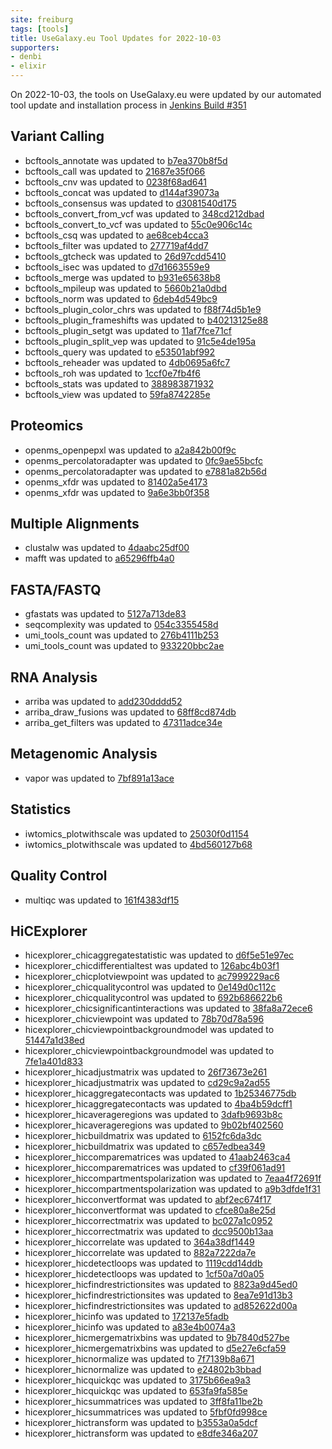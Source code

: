 ```yaml
---
site: freiburg
tags: [tools]
title: UseGalaxy.eu Tool Updates for 2022-10-03
supporters:
- denbi
- elixir
---
```


On 2022-10-03, the tools on UseGalaxy.eu were updated by our automated tool update and installation process in [Jenkins Build #351](https://build.galaxyproject.eu/job/usegalaxy-eu/job/install-tools/#351/)


## Variant Calling

- bcftools_annotate was updated to [b7ea370b8f5d](https://toolshed.g2.bx.psu.edu/view/iuc/bcftools_annotate/b7ea370b8f5d)
- bcftools_call was updated to [21687e35f066](https://toolshed.g2.bx.psu.edu/view/iuc/bcftools_call/21687e35f066)
- bcftools_cnv was updated to [0238f68ad641](https://toolshed.g2.bx.psu.edu/view/iuc/bcftools_cnv/0238f68ad641)
- bcftools_concat was updated to [d144af39073a](https://toolshed.g2.bx.psu.edu/view/iuc/bcftools_concat/d144af39073a)
- bcftools_consensus was updated to [d3081540d175](https://toolshed.g2.bx.psu.edu/view/iuc/bcftools_consensus/d3081540d175)
- bcftools_convert_from_vcf was updated to [348cd212dbad](https://toolshed.g2.bx.psu.edu/view/iuc/bcftools_convert_from_vcf/348cd212dbad)
- bcftools_convert_to_vcf was updated to [55c0e906c14c](https://toolshed.g2.bx.psu.edu/view/iuc/bcftools_convert_to_vcf/55c0e906c14c)
- bcftools_csq was updated to [ae68ceb4cca3](https://toolshed.g2.bx.psu.edu/view/iuc/bcftools_csq/ae68ceb4cca3)
- bcftools_filter was updated to [277719af4dd7](https://toolshed.g2.bx.psu.edu/view/iuc/bcftools_filter/277719af4dd7)
- bcftools_gtcheck was updated to [26d97cdd5410](https://toolshed.g2.bx.psu.edu/view/iuc/bcftools_gtcheck/26d97cdd5410)
- bcftools_isec was updated to [d7d1663559e9](https://toolshed.g2.bx.psu.edu/view/iuc/bcftools_isec/d7d1663559e9)
- bcftools_merge was updated to [b931e65638b8](https://toolshed.g2.bx.psu.edu/view/iuc/bcftools_merge/b931e65638b8)
- bcftools_mpileup was updated to [5660b21a0dbd](https://toolshed.g2.bx.psu.edu/view/iuc/bcftools_mpileup/5660b21a0dbd)
- bcftools_norm was updated to [6deb4d549bc9](https://toolshed.g2.bx.psu.edu/view/iuc/bcftools_norm/6deb4d549bc9)
- bcftools_plugin_color_chrs was updated to [f88f74d5b1e9](https://toolshed.g2.bx.psu.edu/view/iuc/bcftools_plugin_color_chrs/f88f74d5b1e9)
- bcftools_plugin_frameshifts was updated to [b40213125e88](https://toolshed.g2.bx.psu.edu/view/iuc/bcftools_plugin_frameshifts/b40213125e88)
- bcftools_plugin_setgt was updated to [11af7fce71cf](https://toolshed.g2.bx.psu.edu/view/iuc/bcftools_plugin_setgt/11af7fce71cf)
- bcftools_plugin_split_vep was updated to [91c5e4de195a](https://toolshed.g2.bx.psu.edu/view/iuc/bcftools_plugin_split_vep/91c5e4de195a)
- bcftools_query was updated to [e53501abf992](https://toolshed.g2.bx.psu.edu/view/iuc/bcftools_query/e53501abf992)
- bcftools_reheader was updated to [4db0695a6fc7](https://toolshed.g2.bx.psu.edu/view/iuc/bcftools_reheader/4db0695a6fc7)
- bcftools_roh was updated to [1ccf0e7fb4f6](https://toolshed.g2.bx.psu.edu/view/iuc/bcftools_roh/1ccf0e7fb4f6)
- bcftools_stats was updated to [388983871932](https://toolshed.g2.bx.psu.edu/view/iuc/bcftools_stats/388983871932)
- bcftools_view was updated to [59fa8742285e](https://toolshed.g2.bx.psu.edu/view/iuc/bcftools_view/59fa8742285e)

## Proteomics

- openms_openpepxl was updated to [a2a842b00f9c](https://toolshed.g2.bx.psu.edu/view/galaxyp/openms_openpepxl/a2a842b00f9c)
- openms_percolatoradapter was updated to [0fc9ae55bcfc](https://toolshed.g2.bx.psu.edu/view/galaxyp/openms_percolatoradapter/0fc9ae55bcfc)
- openms_percolatoradapter was updated to [e7881a82b56d](https://toolshed.g2.bx.psu.edu/view/galaxyp/openms_percolatoradapter/e7881a82b56d)
- openms_xfdr was updated to [81402a5e4173](https://toolshed.g2.bx.psu.edu/view/galaxyp/openms_xfdr/81402a5e4173)
- openms_xfdr was updated to [9a6e3bb0f358](https://toolshed.g2.bx.psu.edu/view/galaxyp/openms_xfdr/9a6e3bb0f358)

## Multiple Alignments

- clustalw was updated to [4daabc25df00](https://toolshed.g2.bx.psu.edu/view/devteam/clustalw/4daabc25df00)
- mafft was updated to [a65296ffb4a0](https://toolshed.g2.bx.psu.edu/view/rnateam/mafft/a65296ffb4a0)

## FASTA/FASTQ

- gfastats was updated to [5127a713de83](https://toolshed.g2.bx.psu.edu/view/bgruening/gfastats/5127a713de83)
- seqcomplexity was updated to [054c3355458d](https://toolshed.g2.bx.psu.edu/view/iuc/seqcomplexity/054c3355458d)
- umi_tools_count was updated to [276b4111b253](https://toolshed.g2.bx.psu.edu/view/iuc/umi_tools_count/276b4111b253)
- umi_tools_count was updated to [933220bbc2ae](https://toolshed.g2.bx.psu.edu/view/iuc/umi_tools_count/933220bbc2ae)

## RNA Analysis

- arriba was updated to [add230dddd52](https://toolshed.g2.bx.psu.edu/view/iuc/arriba/add230dddd52)
- arriba_draw_fusions was updated to [68ff8cd874db](https://toolshed.g2.bx.psu.edu/view/iuc/arriba_draw_fusions/68ff8cd874db)
- arriba_get_filters was updated to [47311adce34e](https://toolshed.g2.bx.psu.edu/view/iuc/arriba_get_filters/47311adce34e)

## Metagenomic Analysis

- vapor was updated to [7bf891a13ace](https://toolshed.g2.bx.psu.edu/view/iuc/vapor/7bf891a13ace)

## Statistics

- iwtomics_plotwithscale was updated to [25030f0d1154](https://toolshed.g2.bx.psu.edu/view/iuc/iwtomics_plotwithscale/25030f0d1154)
- iwtomics_plotwithscale was updated to [4bd560127b68](https://toolshed.g2.bx.psu.edu/view/iuc/iwtomics_plotwithscale/4bd560127b68)

## Quality Control

- multiqc was updated to [161f4383df15](https://toolshed.g2.bx.psu.edu/view/iuc/multiqc/161f4383df15)

## HiCExplorer

- hicexplorer_chicaggregatestatistic was updated to [d6f5e51e97ec](https://toolshed.g2.bx.psu.edu/view/bgruening/hicexplorer_chicaggregatestatistic/d6f5e51e97ec)
- hicexplorer_chicdifferentialtest was updated to [126abc4b03f1](https://toolshed.g2.bx.psu.edu/view/bgruening/hicexplorer_chicdifferentialtest/126abc4b03f1)
- hicexplorer_chicplotviewpoint was updated to [ac7999229ac6](https://toolshed.g2.bx.psu.edu/view/bgruening/hicexplorer_chicplotviewpoint/ac7999229ac6)
- hicexplorer_chicqualitycontrol was updated to [0e149d0c112c](https://toolshed.g2.bx.psu.edu/view/bgruening/hicexplorer_chicqualitycontrol/0e149d0c112c)
- hicexplorer_chicqualitycontrol was updated to [692b686622b6](https://toolshed.g2.bx.psu.edu/view/bgruening/hicexplorer_chicqualitycontrol/692b686622b6)
- hicexplorer_chicsignificantinteractions was updated to [38fa8a72ece6](https://toolshed.g2.bx.psu.edu/view/bgruening/hicexplorer_chicsignificantinteractions/38fa8a72ece6)
- hicexplorer_chicviewpoint was updated to [78b70d78a596](https://toolshed.g2.bx.psu.edu/view/bgruening/hicexplorer_chicviewpoint/78b70d78a596)
- hicexplorer_chicviewpointbackgroundmodel was updated to [51447a1d38ed](https://toolshed.g2.bx.psu.edu/view/bgruening/hicexplorer_chicviewpointbackgroundmodel/51447a1d38ed)
- hicexplorer_chicviewpointbackgroundmodel was updated to [7fe1a401d833](https://toolshed.g2.bx.psu.edu/view/bgruening/hicexplorer_chicviewpointbackgroundmodel/7fe1a401d833)
- hicexplorer_hicadjustmatrix was updated to [26f73673e261](https://toolshed.g2.bx.psu.edu/view/bgruening/hicexplorer_hicadjustmatrix/26f73673e261)
- hicexplorer_hicadjustmatrix was updated to [cd29c9a2ad55](https://toolshed.g2.bx.psu.edu/view/bgruening/hicexplorer_hicadjustmatrix/cd29c9a2ad55)
- hicexplorer_hicaggregatecontacts was updated to [1b25346775db](https://toolshed.g2.bx.psu.edu/view/bgruening/hicexplorer_hicaggregatecontacts/1b25346775db)
- hicexplorer_hicaggregatecontacts was updated to [4ba4b59dcff1](https://toolshed.g2.bx.psu.edu/view/bgruening/hicexplorer_hicaggregatecontacts/4ba4b59dcff1)
- hicexplorer_hicaverageregions was updated to [3dafb9693b8c](https://toolshed.g2.bx.psu.edu/view/bgruening/hicexplorer_hicaverageregions/3dafb9693b8c)
- hicexplorer_hicaverageregions was updated to [9b02bf402560](https://toolshed.g2.bx.psu.edu/view/bgruening/hicexplorer_hicaverageregions/9b02bf402560)
- hicexplorer_hicbuildmatrix was updated to [6152fc6da3dc](https://toolshed.g2.bx.psu.edu/view/bgruening/hicexplorer_hicbuildmatrix/6152fc6da3dc)
- hicexplorer_hicbuildmatrix was updated to [c657edbea349](https://toolshed.g2.bx.psu.edu/view/bgruening/hicexplorer_hicbuildmatrix/c657edbea349)
- hicexplorer_hiccomparematrices was updated to [41aab2463ca4](https://toolshed.g2.bx.psu.edu/view/bgruening/hicexplorer_hiccomparematrices/41aab2463ca4)
- hicexplorer_hiccomparematrices was updated to [cf39f061ad91](https://toolshed.g2.bx.psu.edu/view/bgruening/hicexplorer_hiccomparematrices/cf39f061ad91)
- hicexplorer_hiccompartmentspolarization was updated to [7eaa4f72691f](https://toolshed.g2.bx.psu.edu/view/bgruening/hicexplorer_hiccompartmentspolarization/7eaa4f72691f)
- hicexplorer_hiccompartmentspolarization was updated to [a9b3dfde1f31](https://toolshed.g2.bx.psu.edu/view/bgruening/hicexplorer_hiccompartmentspolarization/a9b3dfde1f31)
- hicexplorer_hicconvertformat was updated to [abf2ec674f17](https://toolshed.g2.bx.psu.edu/view/bgruening/hicexplorer_hicconvertformat/abf2ec674f17)
- hicexplorer_hicconvertformat was updated to [cfce80a8e25d](https://toolshed.g2.bx.psu.edu/view/bgruening/hicexplorer_hicconvertformat/cfce80a8e25d)
- hicexplorer_hiccorrectmatrix was updated to [bc027a1c0952](https://toolshed.g2.bx.psu.edu/view/bgruening/hicexplorer_hiccorrectmatrix/bc027a1c0952)
- hicexplorer_hiccorrectmatrix was updated to [dcc9500b13aa](https://toolshed.g2.bx.psu.edu/view/bgruening/hicexplorer_hiccorrectmatrix/dcc9500b13aa)
- hicexplorer_hiccorrelate was updated to [364a38df1449](https://toolshed.g2.bx.psu.edu/view/bgruening/hicexplorer_hiccorrelate/364a38df1449)
- hicexplorer_hiccorrelate was updated to [882a7222da7e](https://toolshed.g2.bx.psu.edu/view/bgruening/hicexplorer_hiccorrelate/882a7222da7e)
- hicexplorer_hicdetectloops was updated to [1119cdd14ddb](https://toolshed.g2.bx.psu.edu/view/bgruening/hicexplorer_hicdetectloops/1119cdd14ddb)
- hicexplorer_hicdetectloops was updated to [1cf50a7d0a05](https://toolshed.g2.bx.psu.edu/view/bgruening/hicexplorer_hicdetectloops/1cf50a7d0a05)
- hicexplorer_hicfindrestrictionsites was updated to [8823a9d45ed0](https://toolshed.g2.bx.psu.edu/view/bgruening/hicexplorer_hicfindrestrictionsites/8823a9d45ed0)
- hicexplorer_hicfindrestrictionsites was updated to [8ea7e91d13b3](https://toolshed.g2.bx.psu.edu/view/bgruening/hicexplorer_hicfindrestrictionsites/8ea7e91d13b3)
- hicexplorer_hicfindrestrictionsites was updated to [ad852622d00a](https://toolshed.g2.bx.psu.edu/view/bgruening/hicexplorer_hicfindrestrictionsites/ad852622d00a)
- hicexplorer_hicinfo was updated to [172137e5fadb](https://toolshed.g2.bx.psu.edu/view/bgruening/hicexplorer_hicinfo/172137e5fadb)
- hicexplorer_hicinfo was updated to [a83e4b0074a3](https://toolshed.g2.bx.psu.edu/view/bgruening/hicexplorer_hicinfo/a83e4b0074a3)
- hicexplorer_hicmergematrixbins was updated to [9b7840d527be](https://toolshed.g2.bx.psu.edu/view/bgruening/hicexplorer_hicmergematrixbins/9b7840d527be)
- hicexplorer_hicmergematrixbins was updated to [d5e27e6cfa59](https://toolshed.g2.bx.psu.edu/view/bgruening/hicexplorer_hicmergematrixbins/d5e27e6cfa59)
- hicexplorer_hicnormalize was updated to [7f7139b8a671](https://toolshed.g2.bx.psu.edu/view/bgruening/hicexplorer_hicnormalize/7f7139b8a671)
- hicexplorer_hicnormalize was updated to [e24802b3bbad](https://toolshed.g2.bx.psu.edu/view/bgruening/hicexplorer_hicnormalize/e24802b3bbad)
- hicexplorer_hicquickqc was updated to [3175b66ea9a3](https://toolshed.g2.bx.psu.edu/view/bgruening/hicexplorer_hicquickqc/3175b66ea9a3)
- hicexplorer_hicquickqc was updated to [653fa9fa585e](https://toolshed.g2.bx.psu.edu/view/bgruening/hicexplorer_hicquickqc/653fa9fa585e)
- hicexplorer_hicsummatrices was updated to [3ff8fa11be2b](https://toolshed.g2.bx.psu.edu/view/bgruening/hicexplorer_hicsummatrices/3ff8fa11be2b)
- hicexplorer_hicsummatrices was updated to [5fbf0fd998ce](https://toolshed.g2.bx.psu.edu/view/bgruening/hicexplorer_hicsummatrices/5fbf0fd998ce)
- hicexplorer_hictransform was updated to [b3553a0a5dcf](https://toolshed.g2.bx.psu.edu/view/bgruening/hicexplorer_hictransform/b3553a0a5dcf)
- hicexplorer_hictransform was updated to [e8dfe346a207](https://toolshed.g2.bx.psu.edu/view/bgruening/hicexplorer_hictransform/e8dfe346a207)

